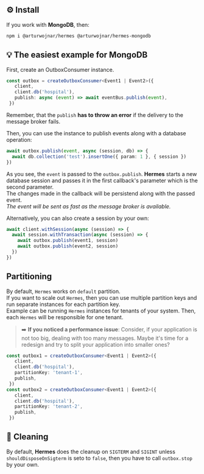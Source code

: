 ## ⚙️ Install

If you work with **MongoDB**, then:

```bash
npm i @arturwojnar/hermes @arturwojnar/hermes-mongodb
```

## 💡 The easiest example for MongoDB

First, create an OutboxConsumer instance.

```typescript
const outbox = createOutboxConsumer<Event1 | Event2>({
   client,
   client.db('hospital'),
   publish: async (event) => await eventBus.publish(event),
 })
```

Remember, that the `publish` **has to throw an error** if the delivery to the message broker fails.

Then, you can use the instance to publish events along with a database operation:

```typescript
await outbox.publish(event, async (session, db) => {
  await db.collection('test').insertOne({ param: 1 }, { session })
})
```

As you see, the `event` is passed to the `outbox.publish`. **Hermes** starts a new database session and passes it in the first callback's parameter which is the second parameter.\
The changes made in the callback will be persistend along with the passed event.\
_The event will be sent as fast as the message broker is available._

Alternatively, you can also create a session by your own:

```typescript
await client.withSession(async (session) => {
  await session.withTransaction(async (session) => {
    await outbox.publish(event1, session)
    await outbox.publish(event2, session)
  })
})
```

## Partitioning

By default, `Hermes` works on `default` partition.\
If you want to scale out `Hermes`, then you can use multiple partition keys and run separate instances for each partition key.\
Example can be running `Hermes` instances for tenants of your system. Then, each `Hermes` will be responsible for one tenant.

> ➡️ **If you noticed a performance issue**: Consider, if your application is not too big, dealing with too many messages. Maybe it's time for a redesign and try to split your application into smaller ones?

```typescript
const outbox1 = createOutboxConsumer<Event1 | Event2>({
   client,
   client.db('hospital'),
   partitionKey: 'tenant-1',
   publish,
 })
const outbox2 = createOutboxConsumer<Event1 | Event2>({
   client,
   client.db('hospital'),
   partitionKey: 'tenant-2',
   publish,
 })
```

## 🧹 Cleaning

By default, **Hermes** does the cleanup on `SIGTERM` and `SIGINT` unless `shouldDisposeOnSigterm` is seto to `false`, then you have to call `outbox.stop` by your own.
